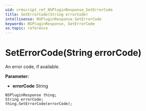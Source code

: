 ```yaml
---
uid: crmscript_ref_NSPluginResponse_SetErrorCode
title: SetErrorCode(String errorCode)
intellisense: NSPluginResponse.SetErrorCode
keywords: NSPluginResponse, GetErrorCode
so.topic: reference
---
```


# SetErrorCode(String errorCode)

An error code, if available.

**Parameter:** 
 - **errorCode** String

```crmscript
NSPluginResponse thing;
String errorCode;
thing.SetErrorCode(errorCode);
```

